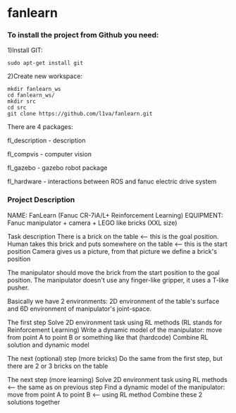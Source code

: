 # fanlearn

### To install the project from Github you need:
1)Install GIT:
```
sudo apt-get install git
```
2)Create new workspace:
```
mkdir fanlearn_ws
cd fanlearn_ws/
mkdir src
cd src
git clone https://github.com/l1va/fanlearn.git
```
There are 4 packages:

fl_description - description

fl_compvis - computer vision

fl_gazebo - gazebo robot package

fl_hardware - interactions between ROS and fanuc electric drive system

### Project Description
NAME: FanLearn (Fanuc CR-7iA/L+ Reinforcement Learning)
EQUIPMENT: Fanuc manipulator  + camera  +  LEGO like bricks (XXL size)

Task description
There is a brick on the table <-- this is the goal position.
Human takes this brick and puts somewhere on the table <-- this is the start position
Camera gives us a picture, from that picture we define a brick's position

The manipulator should move the brick from the start position to the goal position.
The manipulator doesn't use any finger-like gripper, it uses a T-like pusher. 

Basically we have 2 environments: 2D environment of the table's surface and 6D environment of manipulator's joint-space. 

The first step
Solve 2D environment task using RL methods (RL stands for Reinforcement Learning)
Write a dynamic model of the manipulator: move from point A to point B or something like that (hardcode)
Combine RL solution and dynamic model

The next (optional) step (more bricks)
Do the same from the first step, but there are 2 or 3 bricks on the table

The next step (more learning)
Solve 2D environment task using RL methods  <-- the same as on previous step
Find a dynamic model of the manipulator: move from point A to point B <-- using RL method
Combine these 2 solutions together

